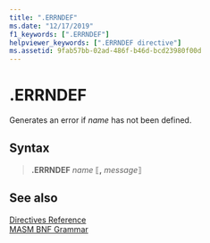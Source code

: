 ```yaml
---
title: ".ERRNDEF"
ms.date: "12/17/2019"
f1_keywords: [".ERRNDEF"]
helpviewer_keywords: [".ERRNDEF directive"]
ms.assetid: 9fab57bb-02ad-486f-b46d-bcd23980f00d
---
```

# .ERRNDEF

Generates an error if *name* has not been defined.

## Syntax

> **.ERRNDEF** *name* ⟦__,__ *message*⟧

## See also

[Directives Reference](directives-reference.md)\
[MASM BNF Grammar](masm-bnf-grammar.md)
